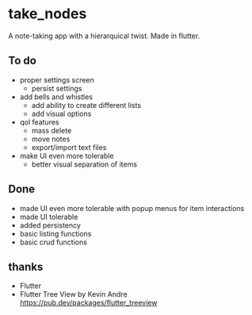 # take_nodes

A note-taking app with a hierarquical twist. Made in flutter.

## To do
* proper settings screen
    * persist settings
* add bells and whistles
    * add ability to create different lists
    * add visual options
* qol features
    * mass delete
    * move notes
    * export/import text files
* make UI even more tolerable
    * better visual separation of items

## Done
* made UI even more tolerable with popup menus for item interactions
* made UI tolerable
* added persistency
* basic listing functions
* basic crud functions

## thanks
* Flutter
* Flutter Tree View by Kevin Andre https://pub.dev/packages/flutter_treeview
